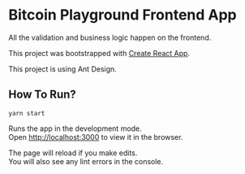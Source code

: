 # Bitcoin Playground Frontend App

All the validation and business logic happen on the frontend.

This project was bootstrapped with [Create React App](https://github.com/facebook/create-react-app).

This project is using Ant Design.

## How To Run? 

`yarn start`

Runs the app in the development mode.\
Open [http://localhost:3000](http://localhost:3000) to view it in the browser.

The page will reload if you make edits.\
You will also see any lint errors in the console.
